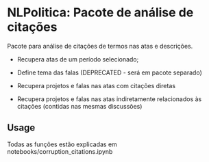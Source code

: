 # NLPolitica: Pacote de análise de citações 

Pacote para análise de citações de termos nas atas e descrições.

- Recupera atas de um período selecionado;

- Define tema das falas (DEPRECATED - será em pacote separado)

- Recupera projetos e falas nas atas com citações diretas

- Recupera projetos e falas nas atas indiretamente relacionados às citações (contidas nas mesmas discussões)

## Usage

Todas as funções estão explicadas em notebooks/corruption_citations.ipynb